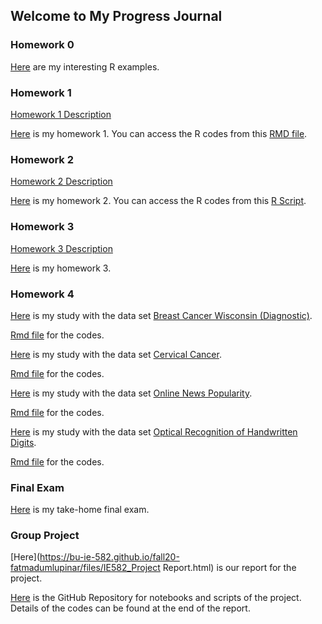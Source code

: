 ## Welcome to My Progress Journal

### Homework 0

[Here](https://bu-ie-582.github.io/fall20-fatmadumlupinar/files/example_homework_0.html) are my interesting R examples.

### Homework 1

[Homework 1 Description](https://bu-ie-582.github.io/fall20-fatmadumlupinar/files/HW1/IE582_Fall20_Homework1.pdf) 

[Here](https://bu-ie-582.github.io/fall20-fatmadumlupinar/files/HW1/IE582_HW1.html) is my homework 1. You can access the R codes from this [RMD file](https://bu-ie-582.github.io/fall20-fatmadumlupinar/files/HW1/IE582_HW1.Rmd).
 
### Homework 2
 
[Homework 2 Description](https://bu-ie-582.github.io/fall20-fatmadumlupinar/files/HW2/IE582_Fall20_Homework2.pdf) 
 
[Here](https://bu-ie-582.github.io/fall20-fatmadumlupinar/files/HW2/IE582_HW2.html) is my homework 2. You can access the R codes from this [R Script](https://bu-ie-582.github.io/fall20-fatmadumlupinar/files/HW2/HW2.R).

### Homework 3

[Homework 3 Description](https://bu-ie-582.github.io/fall20-fatmadumlupinar/files/HW3/IE582_Fall2020_Homework3.pdf) 
 
[Here](https://bu-ie-582.github.io/fall20-fatmadumlupinar/files/HW3/IE582_HW3.html) is my homework 3.

### Homework 4

 
[Here](https://bu-ie-582.github.io/fall20-fatmadumlupinar/files/hw4/BreastC_Report.html) is my study with the data set [Breast Cancer Wisconsin (Diagnostic)](http://archive.ics.uci.edu/ml/datasets/Breast+Cancer+Wisconsin+%28Diagnostic%29).

[Rmd file]((https://bu-ie-582.github.io/fall20-fatmadumlupinar/files/hw4/BreastC_Report.Rmd) ) for the codes.

[Here](https://bu-ie-582.github.io/fall20-fatmadumlupinar/files/hw4/CervicalC_Report.html) is my study with the data set [Cervical Cancer](http://archive.ics.uci.edu/ml/datasets/Cervical+cancer+%28Risk+Factors%29).

[Rmd file]((https://bu-ie-582.github.io/fall20-fatmadumlupinar/files/hw4/CervicalC_Report.Rmd) ) for the codes.

[Here](https://bu-ie-582.github.io/fall20-fatmadumlupinar/files/hw4/HDigits_Report.html) is my study with the data set [Online News Popularity](http://archive.ics.uci.edu/ml/datasets/Online+News+Popularity).

[Rmd file]((https://bu-ie-582.github.io/fall20-fatmadumlupinar/files/hw4/HDigits_Report.Rmd) ) for the codes.

[Here](https://bu-ie-582.github.io/fall20-fatmadumlupinar/files/hw4/ONews.html) is my study with the data set [Optical Recognition of Handwritten Digits](http://archive.ics.uci.edu/ml/datasets/Optical+Recognition+of+Handwritten+Digits).

[Rmd file]((https://bu-ie-582.github.io/fall20-fatmadumlupinar/files/hw4/ONews.Rmd) ) for the codes.

### Final Exam

[Here](https://https://github.com/fatmadumlupinar/IE582/files/FatmaNurDumlup%C4%B1nar_IE582Final.html) is my take-home final exam. 

### Group Project

[Here](https://bu-ie-582.github.io/fall20-fatmadumlupinar/files/IE582_Project Report.html) is our report for the project. 

[Here](https://github.com/mbahadir/582project_files) is the GitHub Repository for notebooks and scripts of the project. Details of the codes can be found at the end of the report. 




